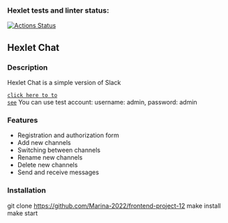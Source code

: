 ### Hexlet tests and linter status:
[![Actions Status](https://github.com/Marina-2022/frontend-project-12/actions/workflows/hexlet-check.yml/badge.svg)](https://github.com/Marina-2022/frontend-project-12/actions)

## Hexlet Chat

### Description

Hexlet Chat is a simple version of Slack

<code>[click here to to see](https://frontend-project-12-1-17sp.onrender.com/)</code>
You can use test account: username: admin, password: admin

### Features
- Registration and authorization form
- Add new channels
- Switching between channels
- Rename new channels
- Delete new channels
- Send and receive messages

### Installation

  git clone https://github.com/Marina-2022/frontend-project-12
  make install
  make start
